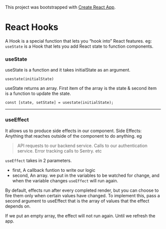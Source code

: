 This project was bootstrapped with [Create React App](https://github.com/facebook/create-react-app).

# React Hooks

A Hook is a special function that lets you “hook into” React features.
eg: `useState` is a Hook that lets you add React state to function components.

### useState

useState is a function and it takes initialState as an argument.

```JS
usestate(initialState)
```

useState returns an array.
First item of the array is the state & second item is a function to update the state.

```JS
const [state, setState] = usestate(initialState);
```

---

### useEffect

It allows us to produce side effects in our component.
Side Effects: Anything that reaches outside of the component to do anything.
eg

> API requests to our backend service.
> Calls to our authentication service.
> Error tracking calls to Sentry. etc

`useEffect` takes in 2 parameters.

- first, A callback funtion to write our logic
- second, An array. we put in the variables to be watched for change, and when the variable changes `useEffect` will run again.

By default, effects run after every completed render, but you can choose to fire them only when certain values have changed. To implement this, pass a second argument to useEffect that is the array of values that the effect depends on.

If we put an empty array, the effect will not run again. Until we refresh the app.
